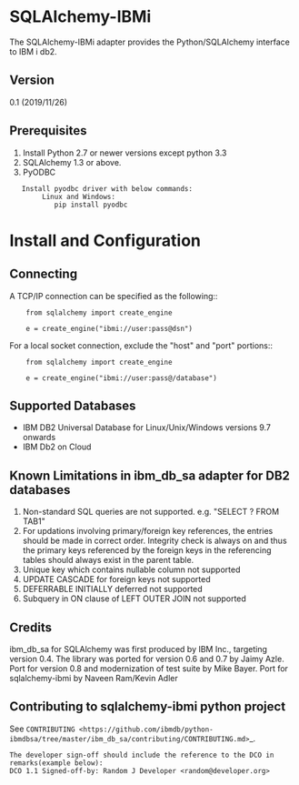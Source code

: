 SQLAlchemy-IBMi
=========

The SQLAlchemy-IBMi adapter provides the Python/SQLAlchemy interface to IBM i db2.

Version
--------
0.1 (2019/11/26)

Prerequisites
--------------
1. Install Python 2.7 or newer versions except python 3.3
2. SQLAlchemy 1.3 or above.
3. PyODBC
```
   Install pyodbc driver with below commands:
	    Linux and Windows: 
	   	   pip install pyodbc
```

Install and Configuration
=========================

Connecting
----------
A TCP/IP connection can be specified as the following::
```
	from sqlalchemy import create_engine

	e = create_engine("ibmi://user:pass@dsn")
```

For a local socket connection, exclude the "host" and "port" portions::

```
	from sqlalchemy import create_engine

	e = create_engine("ibmi://user:pass@/database")
```

Supported Databases
-------------------
- IBM DB2 Universal Database for Linux/Unix/Windows versions 9.7 onwards 
- IBM Db2 on Cloud

Known Limitations in ibm_db_sa adapter for DB2 databases
-------------------------------------------------------------
1) Non-standard SQL queries are not supported. e.g. "SELECT ? FROM TAB1"
2) For updations involving primary/foreign key references, the entries should be made in correct order. Integrity check is always on and thus the primary keys referenced by the foreign keys in the referencing tables should always exist in the parent table.
3) Unique key which contains nullable column not supported
4) UPDATE CASCADE for foreign keys not supported
5) DEFERRABLE INITIALLY deferred not supported
6) Subquery in ON clause of LEFT OUTER JOIN not supported


Credits
-------
ibm_db_sa for SQLAlchemy was first produced by IBM Inc., targeting version 0.4.
The library was ported for version 0.6 and 0.7 by Jaimy Azle.
Port for version 0.8 and modernization of test suite by Mike Bayer.
Port for sqlalchemy-ibmi by Naveen Ram/Kevin Adler

Contributing to sqlalchemy-ibmi python project
----------------------------------------
See `CONTRIBUTING
<https://github.com/ibmdb/python-ibmdbsa/tree/master/ibm_db_sa/contributing/CONTRIBUTING.md>`_.

```
The developer sign-off should include the reference to the DCO in remarks(example below):
DCO 1.1 Signed-off-by: Random J Developer <random@developer.org>
```

